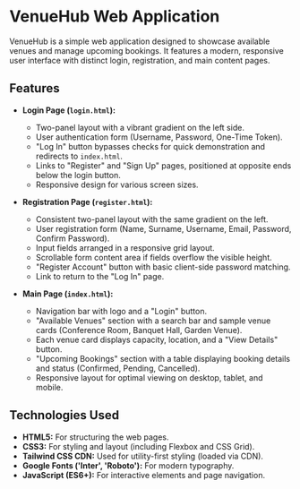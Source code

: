 # VenueHub Web Application

VenueHub is a simple web application designed to showcase available venues and manage upcoming bookings. It features a modern, responsive user interface with distinct login, registration, and main content pages.

## Features

* **Login Page (`login.html`):**
    * Two-panel layout with a vibrant gradient on the left side.
    * User authentication form (Username, Password, One-Time Token).
    * "Log In" button bypasses checks for quick demonstration and redirects to `index.html`.
    * Links to "Register" and "Sign Up" pages, positioned at opposite ends below the login button.
    * Responsive design for various screen sizes.

* **Registration Page (`register.html`):**
    * Consistent two-panel layout with the same gradient on the left.
    * User registration form (Name, Surname, Username, Email, Password, Confirm Password).
    * Input fields arranged in a responsive grid layout.
    * Scrollable form content area if fields overflow the visible height.
    * "Register Account" button with basic client-side password matching.
    * Link to return to the "Log In" page.

* **Main Page (`index.html`):**
    * Navigation bar with logo and a "Login" button.
    * "Available Venues" section with a search bar and sample venue cards (Conference Room, Banquet Hall, Garden Venue).
    * Each venue card displays capacity, location, and a "View Details" button.
    * "Upcoming Bookings" section with a table displaying booking details and status (Confirmed, Pending, Cancelled).
    * Responsive layout for optimal viewing on desktop, tablet, and mobile.

## Technologies Used

* **HTML5:** For structuring the web pages.
* **CSS3:** For styling and layout (including Flexbox and CSS Grid).
* **Tailwind CSS CDN:** Used for utility-first styling (loaded via CDN).
* **Google Fonts ('Inter', 'Roboto'):** For modern typography.
* **JavaScript (ES6+):** For interactive elements and page navigation.


